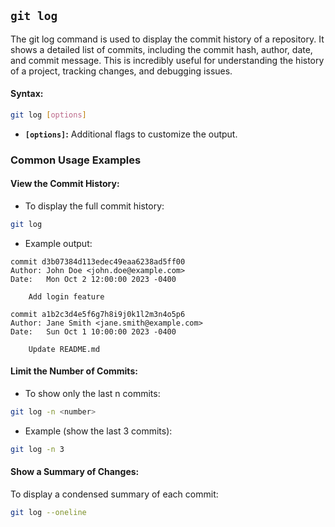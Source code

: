 ## `git log`
The git log command is used to display the commit history of a repository. It shows a detailed list of commits, including the commit hash, author, date, and commit message. This is incredibly useful for understanding the history of a project, tracking changes, and debugging issues.
#### Syntax:
```bash
git log [options]
```
- **`[options]`:** Additional flags to customize the output.
### Common Usage Examples
#### View the Commit History:
- To display the full commit history:
```bash
git log
```
- Example output:
```
commit d3b07384d113edec49eaa6238ad5ff00
Author: John Doe <john.doe@example.com>
Date:   Mon Oct 2 12:00:00 2023 -0400

    Add login feature

commit a1b2c3d4e5f6g7h8i9j0k1l2m3n4o5p6
Author: Jane Smith <jane.smith@example.com>
Date:   Sun Oct 1 10:00:00 2023 -0400

    Update README.md
```
#### Limit the Number of Commits:
- To show only the last n commits:
```bash
git log -n <number>
```
- Example (show the last 3 commits):
```bash
git log -n 3
```
#### Show a Summary of Changes:
To display a condensed summary of each commit:
```bash
git log --oneline
```
